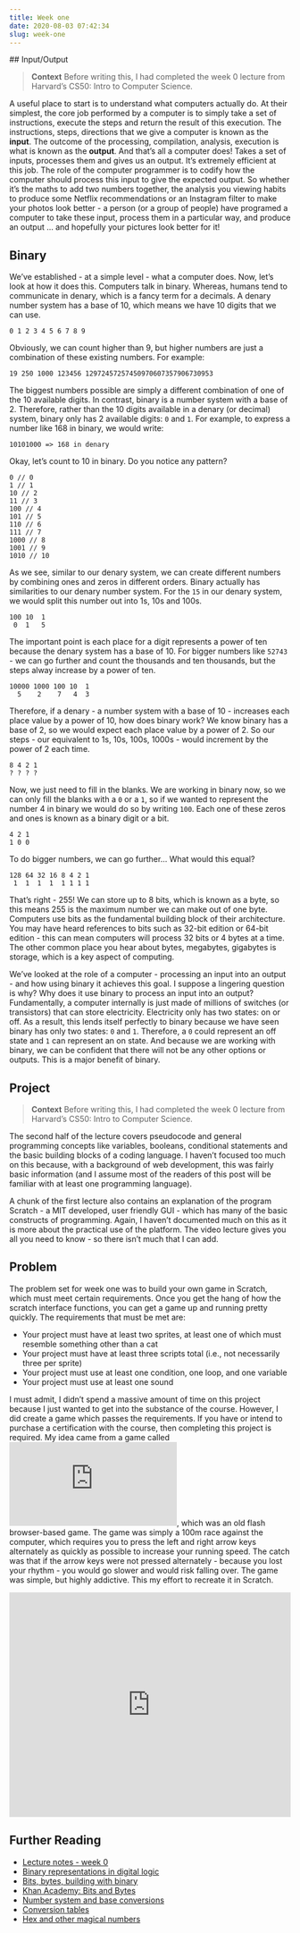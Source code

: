 ```yaml
---
title: Week one
date: 2020-08-03 07:42:34
slug: week-one
---
```


## Input/Output

> **Context**
> Before writing this, I had completed the week 0 lecture from Harvard’s CS50: Intro to Computer Science.

A useful place to start is to understand what computers actually do. At their simplest, the core job performed by a computer is to simply take a set of instructions, execute the steps and return the result of this execution. The instructions, steps, directions that we give a computer is known as the **input**. The outcome of the processing, compilation, analysis, execution is what is known as the **output**. And that’s all a computer does! Takes a set of inputs, processes them and gives us an output. It’s extremely efficient at this job. The role of the computer programmer is to codify how the computer should process this input to give the expected output. So whether it’s the maths to add two numbers together, the analysis you viewing habits to produce some Netflix recommendations or an Instagram filter to make your photos look better - a person (or a group of people) have programed a computer to take these input, process them in a particular way, and produce an output … and hopefully your pictures look better for it!

## Binary

We’ve established - at a simple level - what a computer does. Now, let’s look at how it does this. Computers talk in binary. Whereas, humans tend to communicate in denary, which is a fancy term for a decimals. A denary number system has a base of 10, which means we have 10 digits that we can use.

`0 1 2 3 4 5 6 7 8 9`

Obviously, we can count higher than 9, but higher numbers are just a combination of these existing numbers. For example:

`19 250 1000 123456 12972457257450970607357906730953`

The biggest numbers possible are simply a different combination of one of the 10 available digits. In contrast, binary is a number system with a base of 2. Therefore, rather than the 10 digits available in a denary (or decimal) system, binary only has 2 available digits: `0` and `1`. For example, to express a number like 168 in binary, we would write:

`10101000 => 168 in denary`

Okay, let’s count to 10 in binary. Do you notice any pattern?

```
0 // 0
1 // 1
10 // 2
11 // 3
100 // 4
101 // 5
110 // 6
111 // 7
1000 // 8
1001 // 9
1010 // 10
```

As we see, similar to our denary system, we can create different numbers by combining ones and zeros in different orders. Binary actually has similarities to our denary number system. For the `15` in our denary system, we would split this number out into 1s, 10s and 100s.

```
100 10  1
 0  1   5
```

The important point is each place for a digit represents a power of ten because the denary system has a base of 10. For bigger numbers like `52743` - we can go further and count the thousands and ten thousands, but the steps alway increase by a power of ten.

```
10000 1000 100 10  1
  5    2    7   4  3
```

Therefore, if a denary - a number system with a base of 10 - increases each place value by a power of 10, how does binary work? We know binary has a base of 2, so we would expect each place value by a power of 2. So our steps - our equivalent to 1s, 10s, 100s, 1000s - would increment by the power of 2 each time.

```
8 4 2 1
? ? ? ?
```

Now, we just need to fill in the blanks. We are working in binary now, so we can only fill the blanks with a `0` or a `1`, so if we wanted to represent the number 4 in binary we would do so by writing `100`. Each one of these zeros and ones is known as a binary digit or a bit.

```
4 2 1
1 0 0
```

To do bigger numbers, we can go further… What would this equal?

```
128 64 32 16 8 4 2 1
 1  1  1  1  1 1 1 1
```

That’s right - 255! We can store up to 8 bits, which is known as a byte, so this means 255 is the maximum number we can make out of one byte. Computers use bits as the fundamental building block of their architecture. You may have heard references to bits such as 32-bit edition or 64-bit edition - this can mean computers will process 32 bits or 4 bytes at a time. The other common place you hear about bytes, megabytes, gigabytes is storage, which is a key aspect of computing.

We’ve looked at the role of a computer - processing an input into an output - and how using binary it achieves this goal. I suppose a lingering question is why? Why does it use binary to process an input into an output? Fundamentally, a computer internally is just made of millions of switches (or transistors) that can store electricity. Electricity only has two states: on or off. As a result, this lends itself perfectly to binary because we have seen binary has only two states: `0` and `1`. Therefore, a `0` could represent an off state and `1` can represent an on state. And because we are working with binary, we can be confident that there will not be any other options or outputs. This is a major benefit of binary.

## Project

> **Context**
> Before writing this, I had completed the week 0 lecture from Harvard’s CS50: Intro to Computer Science.

The second half of the lecture covers pseudocode and general programming concepts like variables, booleans, conditional statements and the basic building blocks of a coding language. I haven’t focused too much on this because, with a background of web development, this was fairly basic information (and I assume most of the readers of this post will be familiar with at least one programming language).

A chunk of the first lecture also contains an explanation of the program Scratch - a MIT developed, user friendly GUI - which has many of the basic constructs of programming. Again, I haven’t documented much on this as it is more about the practical use of the platform. The video lecture gives you all you need to know - so there isn’t much that I can add.

## Problem

The problem set for week one was to build your own game in Scratch, which must meet certain requirements. Once you get the hang of how the scratch interface functions, you can get a game up and running pretty quickly. The requirements that must be met are:

- Your project must have at least two sprites, at least one of which must resemble something other than a cat
- Your project must have at least three scripts total (i.e., not necessarily three per sprite)
- Your project must use at least one condition, one loop, and one variable
- Your project must use at least one sound

I must admit, I didn’t spend a massive amount of time on this project because I just wanted to get into the substance of the course. However, I did create a game which passes the requirements. If you have or intend to purchase a certification with the course, then completing this project is required.
My idea came from a game called ![Sprinter](https://www.gamedesign.jp/flash/sprinter/sprinter.html), which was an old flash browser-based game. The game was simply a 100m race against the computer, which requires you to press the left and right arrow keys alternately as quickly as possible to increase your running speed. The catch was that if the arrow keys were not pressed alternately - because you lost your rhythm - you would go slower and would risk falling over. The game was simple, but highly addictive. This my effort to recreate it in Scratch.

<iframe src="https://scratch.mit.edu/projects/287370691/embed" allowtransparency="true" width="100%" height="402" frameborder="0" scrolling="no" allowfullscreen></iframe>

## Further Reading

- [Lecture notes - week 0](https://cs50.harvard.edu/x/2020/notes/0/)
- [Binary representations in digital logic](https://www.geeksforgeeks.org/binary-representations-in-digital-logic/)
- [Bits, bytes, building with binary](https://medium.com/basecs/bits-bytes-building-with-binary-13cb4289aafa)
- [Khan Academy: Bits and Bytes](https://www.khanacademy.org/computing/ap-computer-science-principles/x2d2f703b37b450a3:digital-information/x2d2f703b37b450a3:bits-and-bytes/a/digital-data-introduction)
- [Number system and base conversions](https://www.geeksforgeeks.org/number-system-and-base-conversions/)
- [Conversion tables](https://www.prepressure.com/library/technology/ascii-binary-hex)
- [Hex and other magical numbers](https://medium.com/basecs/hexs-and-other-magical-numbers-9785bc26b7ee)
